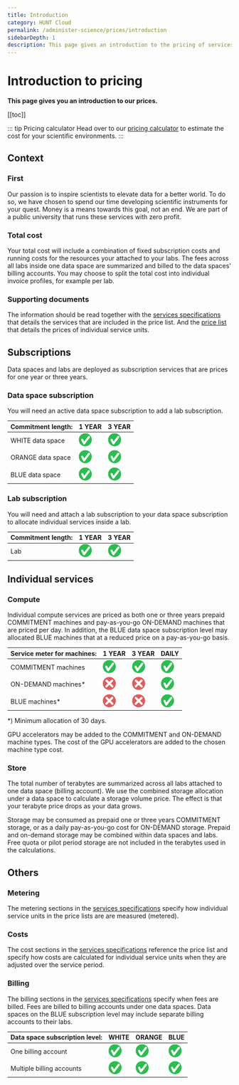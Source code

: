```yaml
---
title: Introduction
category: HUNT Cloud
permalink: /administer-science/prices/introduction
sidebarDepth: 1
description: This page gives an introduction to the pricing of services in HUNT Cloud.
---
```


# Introduction to pricing

**This page gives you an introduction to our prices.**

[[toc]]

::: tip Pricing calculator
Head over to our [pricing calculator](/administer-science/prices/calculator) to estimate the cost for your scientific environments.
::: 

## Context

### First

Our passion is to inspire scientists to elevate data for a better world. To do so, we have chosen to spend our time developing scientific instruments for your quest. Money is a means towards this goal, not an end. We are part of a public university that runs these services with zero profit. 

### Total cost

Your total cost will include a combination of fixed subscription costs and running costs for the resources your attached to your labs. The fees across all labs inside one data space are summarized and billed to the data spaces' billing accounts. You may choose to split the total cost into individual invoice profiles, for example per lab.

### Supporting documents

The information should be read together with the [services specifications](/administer-science/services/specifications) that details the services that are included in the price list. And the [price list](/administer-science/prices/pricelist) that details the prices of individual service units.



## Subscriptions

Data spaces and labs are deployed as subscription services that are prices for one year or three years. 

### Data space subscription

You will need an active data space subscription to add a lab subscription.

| Commitment length: | 1 YEAR | 3 YEAR |
| ---- | ---- | ---- |
| WHITE data space | ![yes](./images/yes-30.png "yes") | ![yes](./images/yes-30.png "yes") |
| ORANGE data space | ![yes](./images/yes-30.png "yes") | ![yes](./images/yes-30.png "yes") |
| BLUE data space | ![yes](./images/yes-30.png "yes") | ![yes](./images/yes-30.png "yes") |

### Lab subscription

You will need and attach a lab subscription to your data space subscription to allocate individual services inside a lab.

| Commitment length: | 1 YEAR | 3 YEAR |
| ---- | ---- | ---- |
| Lab | ![yes](./images/yes-30.png "yes") | ![yes](./images/yes-30.png "yes") |


## Individual services

### Compute

Individual compute services are priced as both one or three years prepaid COMMITMENT machines and pay-as-you-go ON-DEMAND machines that are priced per day. In addition, the BLUE data space subscription level may allocated BLUE machines that at a reduced price on a pay-as-you-go basis. 

| Service meter for machines: | 1 YEAR | 3 YEAR | DAILY |
| ---- | ---- | ---- | ---- | 
| COMMITMENT machines | ![yes](./images/yes-30.png "yes") | ![yes](./images/yes-30.png "yes") |  ![yes](./images/yes-30.png "yes") |
| ON-DEMAND machines* | ![no](./images/no-30.png "no") | ![no](./images/no-30.png "no") |  ![yes](./images/yes-30.png "yes") |
| BLUE machines* | ![no](./images/no-30.png "no") | ![no](./images/no-30.png "no") |  ![yes](./images/yes-30.png "yes") |

*) Minimum allocation of 30 days.

GPU accelerators may be added to the COMMITMENT and ON-DEMAND machine types. The cost of the GPU accelerators are added to the chosen machine type cost.

### Store

The total number of terabytes are summarized across all labs attached to one data space (billing account). We use the combined storage allocation under a data space to calculate a storage volume price. The effect is that your terabyte price drops as your data grows. 

Storage may be consumed as prepaid one or three years COMMITMENT storage, or as a daily pay-as-you-go cost for ON-DEMAND storage. Prepaid and on-demand storage may be combined within data spaces and labs. Free quota or pilot period storage are not included in the terabytes used in the calculations.

## Others

### Metering

The metering sections in the [services specifications](/administer-science/services/specifications) specify how individual service units in the price lists are are measured (metered).

### Costs

The cost sections in the [services specifications](/administer-science/services/specifications) reference the price list and specify how costs are calculated for individual service units when they are adjusted over the service period.

### Billing 

The billing sections in the [services specifications](/administer-science/services/specifications) specify when fees are billed. Fees are billed to billing accounts under one data spaces. Data spaces on the BLUE subscription level may include separate billing accounts to their labs.

| Data space subscription level: | WHITE | ORANGE | BLUE |
| ---- | ---- | ---- | ---- |
| One billing account | ![yes](./images/yes-30.png "yes") | ![yes](./images/yes-30.png "yes") |  ![yes](./images/yes-30.png "yes") |
| Multiple billing accounts | ![yes](./images/yes-30.png "yes") | ![yes](./images/yes-30.png "yes") |  ![yes](./images/yes-30.png "yes") |


